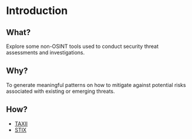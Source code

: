 # Introduction

## What?

Explore some non-OSINT tools used to conduct security threat assessments and investigations.

## Why?

To generate meaningful patterns on how to mitigate against potential risks associated with existing or emerging threats.

## How?

* [TAXII](taxii.md)
* [STIX](stix.md)

